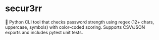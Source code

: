 # secur3rr
🔐 Python CLI tool that checks password strength using regex (12+ chars, uppercase, symbols) with color-coded scoring. Supports CSV/JSON exports and includes pytest unit tests.
